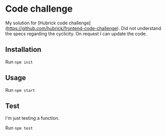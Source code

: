 # Code challenge

My solution for [Hubrick code challenge] (https://github.com/hubrick/frontend-code-challenge).
Did not understand the specs regarding the cyclicity. On request I can update the code.

## Installation

Run `npm init`

## Usage

Run `npm start`


## Test

I'm just testing a function.


Run `npm test`
